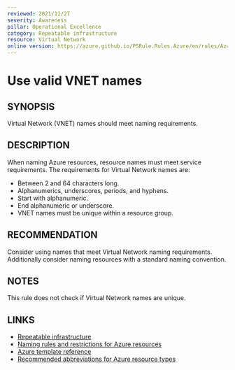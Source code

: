 ```yaml
---
reviewed: 2021/11/27
severity: Awareness
pillar: Operational Excellence
category: Repeatable infrastructure
resource: Virtual Network
online version: https://azure.github.io/PSRule.Rules.Azure/en/rules/Azure.VNET.Name/
---
```


# Use valid VNET names

## SYNOPSIS

Virtual Network (VNET) names should meet naming requirements.

## DESCRIPTION

When naming Azure resources, resource names must meet service requirements.
The requirements for Virtual Network names are:

- Between 2 and 64 characters long.
- Alphanumerics, underscores, periods, and hyphens.
- Start with alphanumeric.
- End alphanumeric or underscore.
- VNET names must be unique within a resource group.

## RECOMMENDATION

Consider using names that meet Virtual Network naming requirements.
Additionally consider naming resources with a standard naming convention.

## NOTES

This rule does not check if Virtual Network names are unique.

## LINKS

- [Repeatable infrastructure](https://learn.microsoft.com/azure/architecture/framework/devops/automation-infrastructure)
- [Naming rules and restrictions for Azure resources](https://docs.microsoft.com/azure/azure-resource-manager/management/resource-name-rules)
- [Azure template reference](https://docs.microsoft.com/azure/templates/microsoft.network/virtualnetworks)
- [Recommended abbreviations for Azure resource types](https://docs.microsoft.com/azure/cloud-adoption-framework/ready/azure-best-practices/resource-abbreviations)
